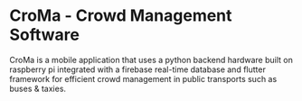 # CroMa - Crowd Management Software
CroMa is a mobile application that uses a python backend hardware built on raspberry pi integrated with a firebase real-time database and flutter framework for efficient crowd management in public transports such as buses & taxies.
